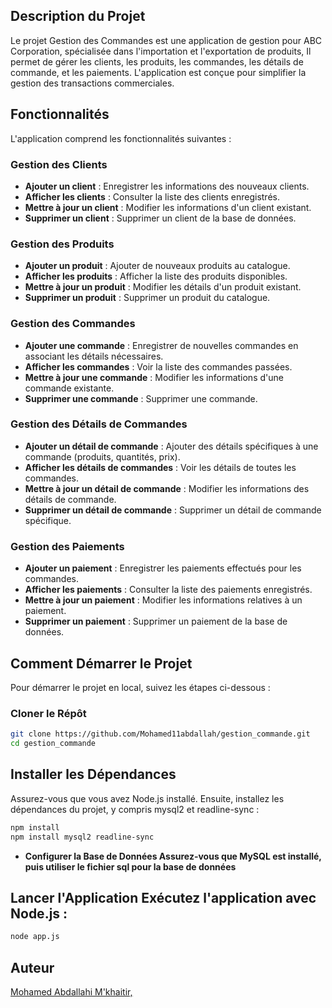 ## Description du Projet

Le projet Gestion des Commandes est une application de gestion pour ABC Corporation, spécialisée dans l'importation et l'exportation de produits, Il permet de gérer les clients, les produits, les commandes, les détails de commande, et les paiements. L'application est conçue pour simplifier la gestion des transactions commerciales.

## Fonctionnalités

L'application comprend les fonctionnalités suivantes :

### Gestion des Clients

- **Ajouter un client** : Enregistrer les informations des nouveaux clients.
- **Afficher les clients** : Consulter la liste des clients enregistrés.
- **Mettre à jour un client** : Modifier les informations d'un client existant.
- **Supprimer un client** : Supprimer un client de la base de données.

### Gestion des Produits

- **Ajouter un produit** : Ajouter de nouveaux produits au catalogue.
- **Afficher les produits** : Afficher la liste des produits disponibles.
- **Mettre à jour un produit** : Modifier les détails d'un produit existant.
- **Supprimer un produit** : Supprimer un produit du catalogue.

### Gestion des Commandes

- **Ajouter une commande** : Enregistrer de nouvelles commandes en associant les détails nécessaires.
- **Afficher les commandes** : Voir la liste des commandes passées.
- **Mettre à jour une commande** : Modifier les informations d'une commande existante.
- **Supprimer une commande** : Supprimer une commande.

### Gestion des Détails de Commandes

- **Ajouter un détail de commande** : Ajouter des détails spécifiques à une commande (produits, quantités, prix).
- **Afficher les détails de commandes** : Voir les détails de toutes les commandes.
- **Mettre à jour un détail de commande** : Modifier les informations des détails de commande.
- **Supprimer un détail de commande** : Supprimer un détail de commande spécifique.

### Gestion des Paiements

- **Ajouter un paiement** : Enregistrer les paiements effectués pour les commandes.
- **Afficher les paiements** : Consulter la liste des paiements enregistrés.
- **Mettre à jour un paiement** : Modifier les informations relatives à un paiement.
- **Supprimer un paiement** : Supprimer un paiement de la base de données.

## Comment Démarrer le Projet

Pour démarrer le projet en local, suivez les étapes ci-dessous :

### Cloner le Répôt

```bash
git clone https://github.com/Mohamed11abdallah/gestion_commande.git
cd gestion_commande
```

## Installer les Dépendances 
Assurez-vous que vous avez Node.js installé. Ensuite, installez les dépendances du projet, y compris mysql2 et readline-sync :

```bash
npm install
npm install mysql2 readline-sync
```
- **Configurer la Base de Données Assurez-vous que MySQL est installé, puis utiliser le fichier sql pour la base de données**

## Lancer l'Application Exécutez l'application avec Node.js :

```bash
node app.js
```
## Auteur

[Mohamed Abdallahi M'khaitir, ](https://github.com/Mohamed11abdallah) 
